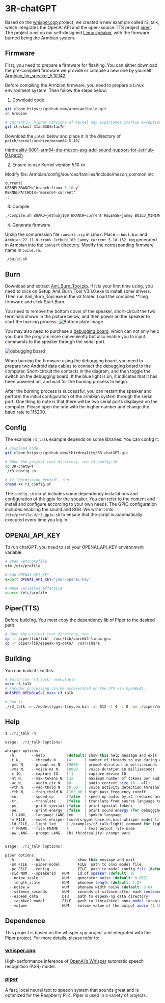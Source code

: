 # 3R-chatGPT

Based on the [whisper.cpp](https://github.com/ggerganov/whisper.cpp) project, we created a new example called r3_talk, which integrates the OpenAI API and the open-source TTS project [piper](https://github.com/rhasspy/piper). The project runs on our self-designed [Linux speaker](音箱购买链接), with the firmware burned being the Armbian system.

## Firmware

First, you need to prepare a firmware for flashing. You can either download the pre-compiled firmware we provide or compile a new one by yourself. [Armbian_for_speaker_5.10.142](https://dl.3reality.co/release/Mycroft/mycroft_for_speaker_jammy_current_5.10.142.burn.img)

Before compiling the Armbian firmware, you need to prepare a Linux environment system. Then follow the steps below:

1. Download code

```bash
git clone https://github.com/armbian/build.git
cd Armbian

# Currently, higher versions of Kernel may experience startup exceptions
git checkout 31ac6383e1ac7e
```

Download the `patch` below and place it in the directory of `patch/kernel/archive/meson64-5.10/`

[thirdreality-0001-arm64-dts-meson-axg-add-sound-support-for-JetHub-D1.patch](release链接)

2. Ensure to use Kernel version 5.10.xx

Modify file: Armbian/config/sources/families/include/meson_common.inc

```java
current)
KERNELBRANCH='branch:linux-5.10.y'
KERNELPATCHDIR='meson64-current'
;;
```

3. Compile

```bash
./compile.sh BOARD=jethubj100 BRANCH=current RELEASE=jammy BUILD_MINIMAL=no BUILD_DESKTOP=no KERNEL_ONLY=no KERNEL_CONFIGURE=no COMPRESS_OUTPUTIMAGE=sha,gpg,img
```

4. Generate firmware

Unzip the compression file `convert.zip` in Linux.
Place `u-boot.bin` and `Armbian_22.11.0-trunk_Jethubj100_jammy_current_5.10.152.img` generated in Armbian into the `convert` directory.
Modify the corresponding firmware name in `build.sh`.
```bash
./build.sh
```

## Burn

Download and extract [Aml_Burn_Tool.zip](release链接). If it is your first time using, you need to click on Setup_Aml_Burn_Tool_V3.1.0.exe to install some drivers. Then run Aml_Burn_Tool.exe in the v3 folder. Load the compiled **.img firmware and click Start Burn.

You need to remove the bottom cover of the speaker, short-circuit the two terminals shown in the picture below, and then power on the speaker to start the burning process.
![Bottom plate image](images/bottom.jpg)

You may also need to purchase a [debugging board](购买链接), which can not only help you burn the program more conveniently but also enable you to input commands to the speaker through the serial port.

![debugging board](images/debugging_board.jpg)

When burning the firmware using the debugging board, you need to prepare two Android data cables to connect the debugging board to the computer. Short-circuit the contacts in the diagram, and then toggle the switch on the debugging board. If the blue light is on, it indicates that it has been powered on, and wait for the burning process to begin.

After the burning process is successful, you can restart the speaker and perform the initial configuration of the armbian system through the serial port. One thing to note is that there will be two serial ports displayed on the computer. Please open the one with the higher number and change the baud rate to 115200.


## Config

The example `r3_talk` example depends on some libraries. You can config it:

```bash
# Download code
git clone https://github.com/thirdreality/3R-chatGPT.git

# Open the project root directory, run r3_config.sh
cd 3R-chatGPT
./r3_config.sh

# if "Permission denied", run
chmod +x r3_config.sh
```

The `config.sh` script includes some dependency installations and configuration of the gpio for the speaker. You can refer to the content and install and configure according to your own needs. The GPIO configuration includes enabling the sound and RGB. We write it into `/etc/profile.d/r3_gpio.sh` to ensure that the script is automatically executed every time you log in.


## OPENAI_API_KEY

To run chatGPT, you need to set your OPENAI_API_KEY environment variable:

```bash
# Open /etc/profile
vim /etc/profile

# Add OPENAI_API_KEY
export OPENAI_API_KEY="your-openai-key"

# Make variables effective
source /etc/profile
```


## Piper(TTS)

Before building, You must copy the dependency lib of Piper to the desired path:

```bash
# Open the project root directory, run
cp -r piper/lib/lib*  /usr/lib/aarch64-linux-gnu
cp -r piper/lib/espeak-ng-data/  /usr/share
```


## Building

You can build it like this:

```bash
# Build the "r3_talk" executable
make r3_talk
# Encoder processing can be accelerated on the CPU via OpenBLAS.
WHISPER_OPENBLAS=1 make r3_talk

# Run it
./r3_talk -m ./models/ggml-tiny.en.bin -ac 512 -t 4 -c 0 -pm ./piper/models/en-us-amy-low.onnx 
```


## Help

```java
$ ./r3_talk -h

usage: ./r3_talk [options]

whisper options:
  -h,       --help          [default] show this help message and exit
  -t N,     --threads N     [4      ] number of threads to use during computation
  -pms N,   --prompt-ms N   [5000   ] prompt duration in milliseconds
  -vms N,   --voice-ms N    [8000   ] voice duration in milliseconds
  -c ID,    --capture ID    [-1     ] capture device ID
  -mt N,    --max-tokens N  [32     ] maximum number of tokens per audio chunk
  -ac N,    --audio-ctx N   [0      ] audio context size (0 - all)
  -vth N,   --vad-thold N   [0.60   ] voice activity detection threshold
  -fth N,   --freq-thold N  [100.00 ] high-pass frequency cutoff
  -su,      --speed-up      [false  ] speed up audio by x2 (reduced accuracy)
  -tr,      --translate     [false  ] translate from source language to english
  -ps,      --print-special [false  ] print special tokens
  -pe,      --print-energy  [false  ] print sound energy (for debugging)
  -l LANG,  --language LANG [en     ] spoken language
  -m FILE,  --model-whisper [models/ggml-base.en.bin] whisper model file
  -ld FILE, --light led     [./examples/r3_talk/light] command for light
  -f FNAME, --file FNAME    [       ] text output file name
  -pw LANG, --prompt LANG   [hi thirdreality] prompt word


usage: ./r3_talk [options]

piper options:
  -h,       --help               show this message and exit
  -pm FILE  --piper-model        FILE  path to onnx model file
  -pc FILE  --config             FILE  path to model config file (default: model path + .json)
  -sid NUM  --speakerid   NUM    id of speaker (default: 0)
  --noise_scale           NUM    generator noise (default: 0.667)
  --length_scale          NUM    phoneme length (default: 1.0)
  --noise_w               NUM    phoneme width noise (default: 0.8)
  --silence_seconds       NUM    seconds of silence after each sentence (default: 0.2)
  --espeak_data           DIR    path to espeak-ng data directory
  --tashkeel_model        FILE   path to libtashkeel onnx model (arabic)
  --volume                NUM    volume value of the output audio (1-100)

```


## Dependence

This project is based on the whisper.cpp project and integrated with the Piper project. For more details, please refer to:

### [whisper.cpp](https://github.com/ggerganov/whisper.cpp)
High-performance inference of [OpenAI's Whisper](https://github.com/openai/whisper) automatic speech recognition (ASR) model.

### [piper](https://github.com/rhasspy/piper)
A fast, local neural text to speech system that sounds great and is optimized for the Raspberry Pi 4.
Piper is used in a variety of projects.



